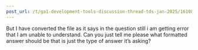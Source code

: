 ```yaml
---
post_url: /t/ga1-development-tools-discussion-thread-tds-jan-2025/161083/107
---
```

But I have converted the file as it says in the question still i am getting error that I am unable to understand. Can you just tell me please what formatted answer should be that is just the type of answer it’s asking?